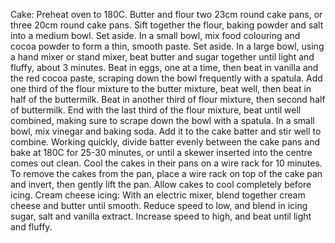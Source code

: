 Cake: Preheat oven to 180C. Butter and flour two 23cm round cake pans, or three 20cm round cake pans.
Sift together the flour, baking powder and salt into a medium bowl. Set aside.
In a small bowl, mix food colouring and cocoa powder to form a thin, smooth paste. Set aside.
In a large bowl, using a hand mixer or stand mixer, beat butter and sugar together until light and fluffy, about 3 minutes.
Beat in eggs, one at a time, then beat in vanilla and the red cocoa paste, scraping down the bowl frequently with a spatula. Add one third of the flour mixture to the butter mixture, beat well, then beat in half of the buttermilk.
Beat in another third of flour mixture, then second half of buttermilk. End with the last third of the flour mixture, beat until well combined, making sure to scrape down the bowl with a spatula.
In a small bowl, mix vinegar and baking soda. Add it to the cake batter and stir well to combine.
Working quickly, divide batter evenly between the cake pans and bake at 180C for 25-30 minutes, or until a skewer inserted into the centre comes out clean.
Cool the cakes in their pans on a wire rack for 10 minutes. To remove the cakes from the pan, place a wire rack on top of the cake pan and invert, then gently lift the pan. Allow cakes to cool completely before icing.
Cream cheese icing: With an electric mixer, blend together cream cheese and butter until smooth.
Reduce speed to low, and blend in icing sugar, salt and vanilla extract. Increase speed to high, and beat until light and fluffy.